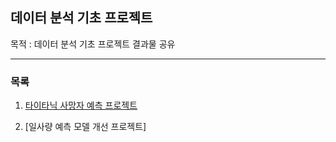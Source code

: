 ## 데이터 분석 기초 프로젝트

목적 : 데이터 분석 기초 프로젝트 결과물 공유
_ _ _
### 목록
1. [타이타닉 사망자 예측 프로젝트](practice-DS-basics/Practice_Titinic_20180106_All.ipynb)

2. [일사량 예측 모델 개선 프로젝트]
